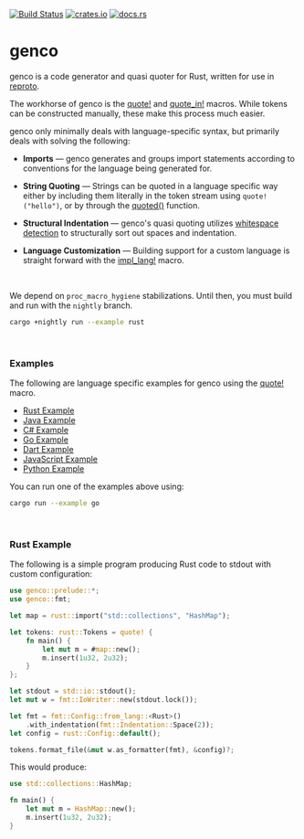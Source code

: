 [![Build Status](https://github.com/udoprog/genco/workflows/Rust/badge.svg)](https://github.com/udoprog/genco/actions)
[![crates.io](https://img.shields.io/crates/v/genco.svg)](https://crates.io/crates/genco)
[![docs.rs](https://docs.rs/genco/badge.svg)](https://docs.rs/genco)

# genco

genco is a code generator and quasi quoter for Rust, written for use in
[reproto].

The workhorse of genco is the [quote!] and [quote_in!] macros. While tokens
can be constructed manually, these make this process much easier.

genco only minimally deals with language-specific syntax, but primarily deals
with solving the following:

* **Imports** — genco generates and groups import statements according to
  conventions for the language being generated for.

* **String Quoting** — Strings can be quoted in a language specific way
  either by including them literally in the token stream using
  `quote!("hello")`, or by through the [quoted()] function.

* **Structural Indentation** — genco's quasi quoting utilizes
  [whitespace detection] to structurally sort out spaces and indentation.

* **Language Customization** — Building support for a custom language is
  straight forward with the [impl_lang!] macro.

<br>

We depend on `proc_macro_hygiene` stabilizations. Until then, you must build
and run with the `nightly` branch.

```bash
cargo +nightly run --example rust
```

<br>

### Examples

The following are language specific examples for genco using the [quote!]
macro.

* [Rust Example]
* [Java Example]
* [C# Example]
* [Go Example]
* [Dart Example]
* [JavaScript Example]
* [Python Example]

You can run one of the examples above using:

```bash
cargo run --example go
```

<br>

### Rust Example

The following is a simple program producing Rust code to stdout with custom
configuration:

```rust
use genco::prelude::*;
use genco::fmt;

let map = rust::import("std::collections", "HashMap");

let tokens: rust::Tokens = quote! {
    fn main() {
        let mut m = #map::new();
        m.insert(1u32, 2u32);
    }
};

let stdout = std::io::stdout();
let mut w = fmt::IoWriter::new(stdout.lock());

let fmt = fmt::Config::from_lang::<Rust>()
    .with_indentation(fmt::Indentation::Space(2));
let config = rust::Config::default();

tokens.format_file(&mut w.as_formatter(fmt), &config)?;
```

This would produce:

```rust
use std::collections::HashMap;

fn main() {
    let mut m = HashMap::new();
    m.insert(1u32, 2u32);
}
```

<br>

[reproto]: https://github.com/reproto/reproto
[whitespace detection]: https://docs.rs/genco/0/genco/macro.quote.html#whitespace-detection
[Rust Example]: https://github.com/udoprog/genco/blob/master/examples/rust.rs
[Java Example]: https://github.com/udoprog/genco/blob/master/examples/java.rs
[C# Example]: https://github.com/udoprog/genco/blob/master/examples/csharp.rs
[Go Example]: https://github.com/udoprog/genco/blob/master/examples/go.rs
[Dart Example]: https://github.com/udoprog/genco/blob/master/examples/dart.rs
[JavaScript Example]: https://github.com/udoprog/genco/blob/master/examples/js.rs
[Python Example]: https://github.com/udoprog/genco/blob/master/examples/python.rs
[quote!]: https://docs.rs/genco/0/genco/macro.quote.html
[quote_in!]: https://docs.rs/genco/0/genco/macro.quote_in.html
[impl_lang!]: https://docs.rs/genco/0/genco/fn.impl_lang.html
[quoted()]: https://docs.rs/genco/0/genco/tokens/fn.quoted.html
